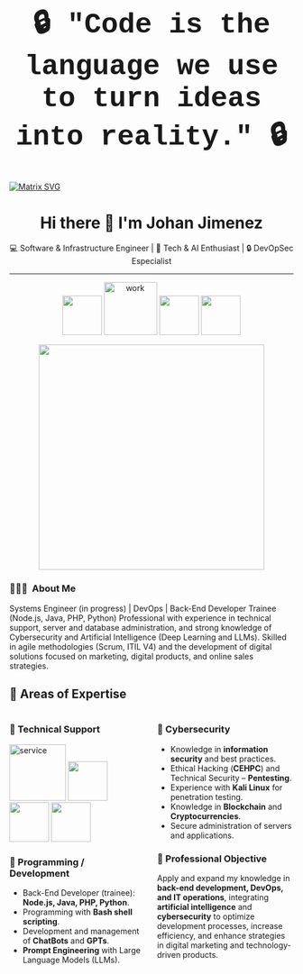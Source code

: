 <div align="center">

<h1 style="font-family: 'Courier New', monospace; font-size: 50px;">
🔒 "Code is the language we use to turn ideas into reality." 🔒
</h1>

</div>



 [![Matrix SVG](https://raw.githubusercontent.com/rodrigograca31/rodrigograca31/master/matrix.svg)](https://www.youtube.com/watch?v=SDkAGkd4NLc) 

 <div align="center">

# Hi there 👋 I'm Johan Jimenez  

💻 Software & Infrastructure Engineer | 🚀 Tech & AI Enthusiast | 🔒 DevOpSec Especialist

---

</div>

<p align="center">
  <a href="https://www.linkedin.com/in/tuusuario"><img width="70" height="70" src="https://img.icons8.com/ios-filled/30/0A66C2/linkedin.png"/></a>
  <a href="https://github.com/tuusuario"><img width="94" height="94" src="https://img.icons8.com/3d-fluency/94/work.png" alt="work"/></a>
  <a href="https://x.com/tuusuario"><img width="70" height="70" src="https://img.icons8.com/ios-filled/30/1DA1F2/twitter.png"/></a>
  <a href="https://www.instagram.com/tuusuario"><img width="70" height="70" src="https://img.icons8.com/ios-filled/30/E4405F/instagram-new.png"/></a>
</p>


<!--
**jsebas2220/jsebas2220** is a ✨ _special_ ✨ repository because its `README.md` (this file) appears on your GitHub profile.

<!-- ## 👋 &nbsp;Hey there! I'm Johan Jimenez -->

<div align="center">
  <img src="https://media.giphy.com/media/qgQUggAC3Pfv687qPC/giphy.gif" width="400"/>
</div>


### 👨🏻‍💻 &nbsp;About Me

Systems Engineer (in progress) | DevOps | Back-End Developer Trainee (Node.js, Java, PHP, Python)
Professional with experience in technical support, server and database administration, and strong knowledge of Cybersecurity and Artificial Intelligence (Deep Learning and LLMs). Skilled in agile methodologies (Scrum, ITIL V4) and the development of digital solutions focused on marketing, digital products, and online sales strategies.

## 🚀 Areas of Expertise  

<div style="display: flex; gap: 20px;">

<div style="flex: 1;">

### 🔹 Technical Support  

<p align="left">
  <a href="https://www.linkedin.com/in/tuusuario"><img width="100" height="100" src="https://img.icons8.com/3d-fluency/94/service.png" alt="service"/></a>
  <a href="https://github.com/tuusuario"><img width="70" height="70" src="https://img.icons8.com/ios-filled/30/ffffff/github.png"/></a>
  <a href="https://x.com/tuusuario"><img width="70" height="70" src="https://img.icons8.com/ios-filled/30/1DA1F2/twitter.png"/></a>
  <a href="https://www.instagram.com/tuusuario"><img width="70" height="70" src="https://img.icons8.com/ios-filled/30/E4405F/instagram-new.png"/></a>
</p>

### 🔹 Programming / Development  
- Back-End Developer (trainee): **Node.js, Java, PHP, Python**.  
- Programming with **Bash shell scripting**.  
- Development and management of **ChatBots** and **GPTs**.  
- **Prompt Engineering** with Large Language Models (LLMs).  

</div>

<div style="flex: 1;">

### 🔹 Cybersecurity  
- Knowledge in **information security** and best practices.  
- Ethical Hacking (**CEHPC**) and Technical Security – **Pentesting**.  
- Experience with **Kali Linux** for penetration testing.  
- Knowledge in **Blockchain** and **Cryptocurrencies**.  
- Secure administration of servers and applications.  

### 🎯 Professional Objective  
Apply and expand my knowledge in **back-end development, DevOps, and IT operations**, integrating **artificial intelligence** and **cybersecurity** to optimize development processes, increase efficiency, and enhance strategies in digital marketing and technology-driven products.  

</div>
</div>


